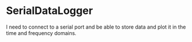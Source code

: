 # SerialDataLogger
I need to connect to a serial port and be able to store data and plot it in the time and frequency domains.
